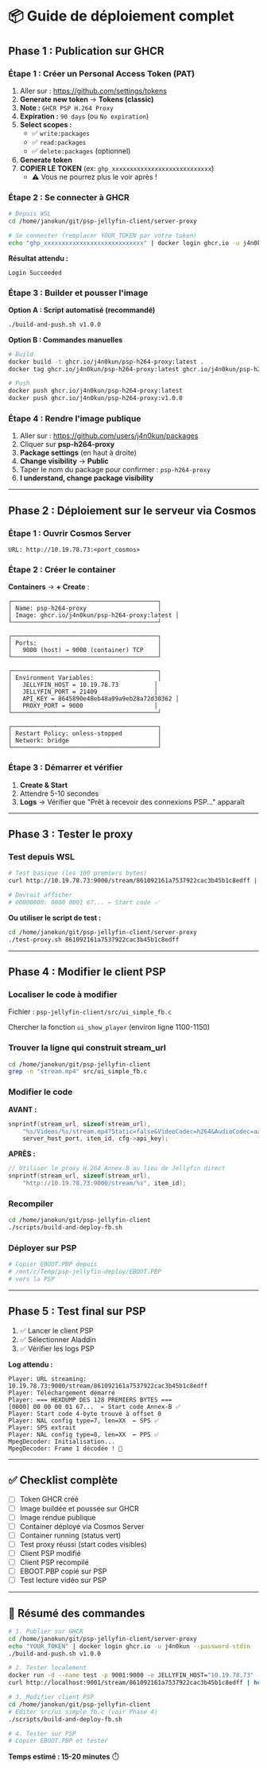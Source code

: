 # 📦 Guide de déploiement complet

## Phase 1 : Publication sur GHCR

### Étape 1 : Créer un Personal Access Token (PAT)

1. Aller sur : https://github.com/settings/tokens
2. **Generate new token** → **Tokens (classic)**
3. **Note :** `GHCR PSP H.264 Proxy`
4. **Expiration :** `90 days` (ou `No expiration`)
5. **Select scopes :**
   - ✅ `write:packages`
   - ✅ `read:packages`
   - ✅ `delete:packages` (optionnel)
6. **Generate token**
7. **COPIER LE TOKEN** (ex: `ghp_xxxxxxxxxxxxxxxxxxxxxxxxxxxx`)
   - ⚠️ Vous ne pourrez plus le voir après !

### Étape 2 : Se connecter à GHCR

```bash
# Depuis WSL
cd /home/janokun/git/psp-jellyfin-client/server-proxy

# Se connecter (remplacer YOUR_TOKEN par votre token)
echo "ghp_xxxxxxxxxxxxxxxxxxxxxxxxxxxx" | docker login ghcr.io -u j4n0kun --password-stdin
```

**Résultat attendu :**
```
Login Succeeded
```

### Étape 3 : Builder et pousser l'image

**Option A : Script automatisé (recommandé)**
```bash
./build-and-push.sh v1.0.0
```

**Option B : Commandes manuelles**
```bash
# Build
docker build -t ghcr.io/j4n0kun/psp-h264-proxy:latest .
docker tag ghcr.io/j4n0kun/psp-h264-proxy:latest ghcr.io/j4n0kun/psp-h264-proxy:v1.0.0

# Push
docker push ghcr.io/j4n0kun/psp-h264-proxy:latest
docker push ghcr.io/j4n0kun/psp-h264-proxy:v1.0.0
```

### Étape 4 : Rendre l'image publique

1. Aller sur : https://github.com/users/j4n0kun/packages
2. Cliquer sur **psp-h264-proxy**
3. **Package settings** (en haut à droite)
4. **Change visibility** → **Public**
5. Taper le nom du package pour confirmer : `psp-h264-proxy`
6. **I understand, change package visibility**

---

## Phase 2 : Déploiement sur le serveur via Cosmos

### Étape 1 : Ouvrir Cosmos Server

```
URL: http://10.19.78.73:<port_cosmos>
```

### Étape 2 : Créer le container

**Containers** → **+ Create** :

```
┌─────────────────────────────────────────┐
│ Name: psp-h264-proxy                    │
│ Image: ghcr.io/j4n0kun/psp-h264-proxy:latest │
└─────────────────────────────────────────┘

┌─────────────────────────────────────────┐
│ Ports:                                  │
│   9000 (host) → 9000 (container) TCP    │
└─────────────────────────────────────────┘

┌─────────────────────────────────────────┐
│ Environment Variables:                  │
│   JELLYFIN_HOST = 10.19.78.73          │
│   JELLYFIN_PORT = 21409                │
│   API_KEY = 8645890e48eb48a99a9eb28a72d30362 │
│   PROXY_PORT = 9000                    │
└─────────────────────────────────────────┘

┌─────────────────────────────────────────┐
│ Restart Policy: unless-stopped          │
│ Network: bridge                         │
└─────────────────────────────────────────┘
```

### Étape 3 : Démarrer et vérifier

1. **Create & Start**
2. Attendre 5-10 secondes
3. **Logs** → Vérifier que "Prêt à recevoir des connexions PSP..." apparaît

---

## Phase 3 : Tester le proxy

### Test depuis WSL

```bash
# Test basique (les 100 premiers bytes)
curl http://10.19.78.73:9000/stream/861092161a7537922cac3b45b1c8edff | head -c 100 | xxd

# Devrait afficher
# 00000000: 0000 0001 67... ← Start code ✅
```

**Ou utiliser le script de test :**
```bash
cd /home/janokun/git/psp-jellyfin-client/server-proxy
./test-proxy.sh 861092161a7537922cac3b45b1c8edff
```

---

## Phase 4 : Modifier le client PSP

### Localiser le code à modifier

Fichier : `psp-jellyfin-client/src/ui_simple_fb.c`

Chercher la fonction `ui_show_player` (environ ligne 1100-1150)

### Trouver la ligne qui construit stream_url

```bash
cd /home/janokun/git/psp-jellyfin-client
grep -n "stream.mp4" src/ui_simple_fb.c
```

### Modifier le code

**AVANT :**
```c
snprintf(stream_url, sizeof(stream_url), 
    "%s/Videos/%s/stream.mp4?Static=false&VideoCodec=h264&AudioCodec=aac&MaxWidth=480&MaxHeight=272&VideoBitrate=512000&AudioBitrate=64000&VideoLevel=13&Profile=baseline&api_key=%s",
    server_host_port, item_id, cfg->api_key);
```

**APRÈS :**
```c
// Utiliser le proxy H.264 Annex-B au lieu de Jellyfin direct
snprintf(stream_url, sizeof(stream_url), 
    "http://10.19.78.73:9000/stream/%s", item_id);
```

### Recompiler

```bash
cd /home/janokun/git/psp-jellyfin-client
./scripts/build-and-deploy-fb.sh
```

### Déployer sur PSP

```bash
# Copier EBOOT.PBP depuis
# /mnt/c/Temp/psp-jellyfin-deploy/EBOOT.PBP
# vers la PSP
```

---

## Phase 5 : Test final sur PSP

1. ✅ Lancer le client PSP
2. ✅ Sélectionner Aladdin
3. ✅ Vérifier les logs PSP

**Log attendu :**
```
Player: URL streaming: 10.19.78.73:9000/stream/861092161a7537922cac3b45b1c8edff
Player: Téléchargement démarré
Player: === HEXDUMP DES 128 PREMIERS BYTES ===
[0000] 00 00 00 01 67...  ← Start code Annex-B ✅
Player: Start code 4-byte trouvé à offset 0
Player: NAL config type=7, len=XX  ← SPS ✅
Player: SPS extrait
Player: NAL config type=8, len=XX  ← PPS ✅
MpegDecoder: Initialisation...
MpegDecoder: Frame 1 décodée ! 🎉
```

---

## ✅ Checklist complète

- [ ] Token GHCR créé
- [ ] Image buildée et poussée sur GHCR
- [ ] Image rendue publique
- [ ] Container déployé via Cosmos Server
- [ ] Container running (status vert)
- [ ] Test proxy réussi (start codes visibles)
- [ ] Client PSP modifié
- [ ] Client PSP recompilé
- [ ] EBOOT.PBP copié sur PSP
- [ ] Test lecture vidéo sur PSP

---

## 🎯 Résumé des commandes

```bash
# 1. Publier sur GHCR
cd /home/janokun/git/psp-jellyfin-client/server-proxy
echo "YOUR_TOKEN" | docker login ghcr.io -u j4n0kun --password-stdin
./build-and-push.sh v1.0.0

# 2. Tester localement
docker run -d --name test -p 9001:9000 -e JELLYFIN_HOST="10.19.78.73" -e JELLYFIN_PORT="21409" -e API_KEY="8645890e48eb48a99a9eb28a72d30362" ghcr.io/j4n0kun/psp-h264-proxy:latest
curl http://localhost:9001/stream/861092161a7537922cac3b45b1c8edff | head -c 100 | xxd

# 3. Modifier client PSP
cd /home/janokun/git/psp-jellyfin-client
# Éditer src/ui_simple_fb.c (voir Phase 4)
./scripts/build-and-deploy-fb.sh

# 4. Tester sur PSP
# Copier EBOOT.PBP et tester
```

**Temps estimé : 15-20 minutes** ⏱️

